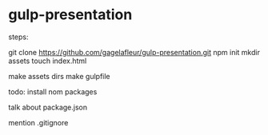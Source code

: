 # gulp-presentation

steps:

git clone https://github.com/gagelafleur/gulp-presentation.git
npm init
mkdir assets
touch index.html

make assets dirs
make gulpfile

todo:
install nom packages

talk about package.json

mention .gitignore
